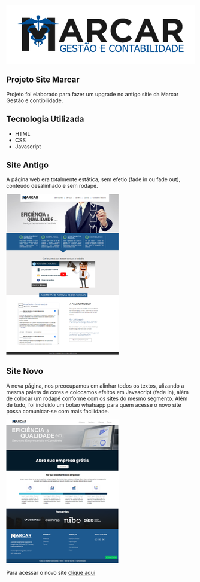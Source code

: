 <img align="middle" src="https://github.com/HSanttus/projeto-marcar/blob/main/img/Logo%20Marcar.png">


## Projeto Site Marcar
Projeto foi elaborado para fazer um upgrade no antigo sitie da Marcar Gestão e contibilidade.

## Tecnologia Utilizada

* HTML
* CSS
* Javascript

## Site Antigo
A página web era totalmente estática, sem efetio (fade in ou fade out), conteúdo desalinhado e sem rodapé.

<img width=300px src="https://github.com/HSanttus/projeto-marcar/blob/main/img/website-marcar-antigo.png">

## Site Novo
A nova página, nos preocupamos em alinhar todos os textos, ulizando a mesma paleta de cores e colocamos efeitos em Javascript (fade in), além de colocar um rodapé conforme com os sites do mesmo segmento. Além de tudo, foi incluido um botao whatsapp para quem acesse o novo site possa comunicar-se com mais facilidade.

<img width=300px src="https://github.com/HSanttus/projeto-marcar/blob/main/img/website-marcar-novo.png">

Para acessar o novo site [clique aqui](https://hsanttus.github.io/projeto-marcar/)

